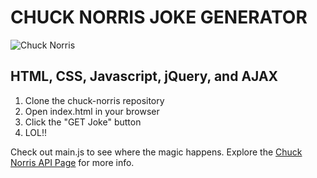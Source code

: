 # CHUCK NORRIS JOKE GENERATOR

![Chuck Norris]("img/chuck.jpg")

## HTML, CSS, Javascript, jQuery, and AJAX

1.  Clone the chuck-norris repository
2.  Open index.html in your browser
3.  Click the "GET Joke" button
4.  LOL!!

Check out main.js to see where the magic happens.  Explore the [Chuck Norris API Page](https://api.chucknorris.io/) for more info.